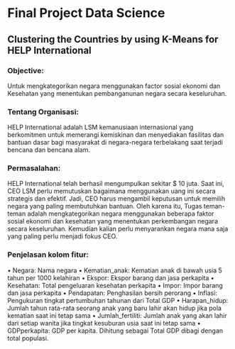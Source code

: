 # Final Project Data Science

## Clustering the Countries by using K-Means for HELP International 

### Objective: 
Untuk mengkategorikan negara menggunakan factor sosial ekonomi dan Kesehatan yang menentukan pembanganunan negara secara keseluruhan. 

### Tentang Organisasi: 
HELP International adalah LSM kemanusiaan internasional yang berkomitmen untuk memerangi kemiskinan dan menyediakan fasilitas dan bantuan dasar bagi masyarakat di negara-negara terbelakang saat terjadi bencana dan bencana alam. 

### Permasalahan: 
HELP International telah berhasil mengumpulkan sekitar $ 10 juta. Saat ini, CEO LSM perlu memutuskan bagaimana menggunakan uang ini secara strategis dan efektif. Jadi, CEO harus mengambil keputusan untuk memilih negara yang paling membutuhkan bantuan. Oleh karena itu, Tugas teman-teman adalah mengkategorikan negara menggunakan beberapa faktor sosial ekonomi dan kesehatan yang menentukan perkembangan negara secara keseluruhan. Kemudian kalian perlu menyarankan negara mana saja yang paling perlu menjadi fokus CEO. 

### Penjelasan kolom fitur: 
• Negara: Nama negara 
• Kematian_anak: Kematian anak di bawah usia 5 tahun per 1000 kelahiran 
• Ekspor: Ekspor barang dan jasa perkapita 
• Kesehatan: Total pengeluaran kesehatan perkapita 
• Impor: Impor barang dan jasa perkapita 
• Pendapatan: Penghasilan bersih perorang 
• Inflasi: Pengukuran tingkat pertumbuhan tahunan dari Total GDP 
• Harapan_hidup: Jumlah tahun rata-rata seorang anak yang baru lahir akan hidup jika pola kematian saat ini tetap sama 
• Jumlah_fertiliti: Jumlah anak yang akan lahir dari setiap wanita jika tingkat kesuburan usia saat ini tetap sama 
• GDPperkapita: GDP per kapita. Dihitung sebagai Total GDP dibagi dengan total populasi.
